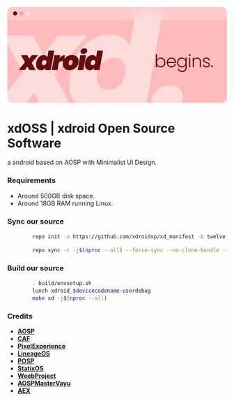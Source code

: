 ![XD](https://github.com/xyz-prjkt/xyz_assets/raw/main/begins.png)
# xdOSS | xdroid Open Source Software
a android based on AOSP with Minimalist UI Design.

### Requirements
- Around 500GB disk space.
- Around 18GB RAM running Linux.

### Sync our source ###
```bash
        repo init -u https://github.com/xdroidsp/xd_manifest -b twelve
```
```bash
        repo sync -c -j$(nproc --all) --force-sync --no-clone-bundle --no-tags
```

### Build our source ###
```bash
        . build/envsetup.sh
        lunch xdroid_$devicecodename-userdebug
        make xd -j$(nproc --all)
```

### Credits ###
 * [**AOSP**](https://android.googlesource.com)
 * [**CAF**](https://source.codeaurora.org)
 * [**PixelExperience**](https://github.com/PixelExperience)
 * [**LineageOS**](https://github.com/LineageOS)
 * [**POSP**](https://github.com/PotatoProject)
 * [**StatixOS**](https://github.com/StatiXOS)
 * [**WeebProject**](https://github.com/WeebProject)
 * [**AOSPMasterVayu**](https://github.com/AOSP-Master-Vayu)
 * [**AEX**](https://github.com/AospExtended)
